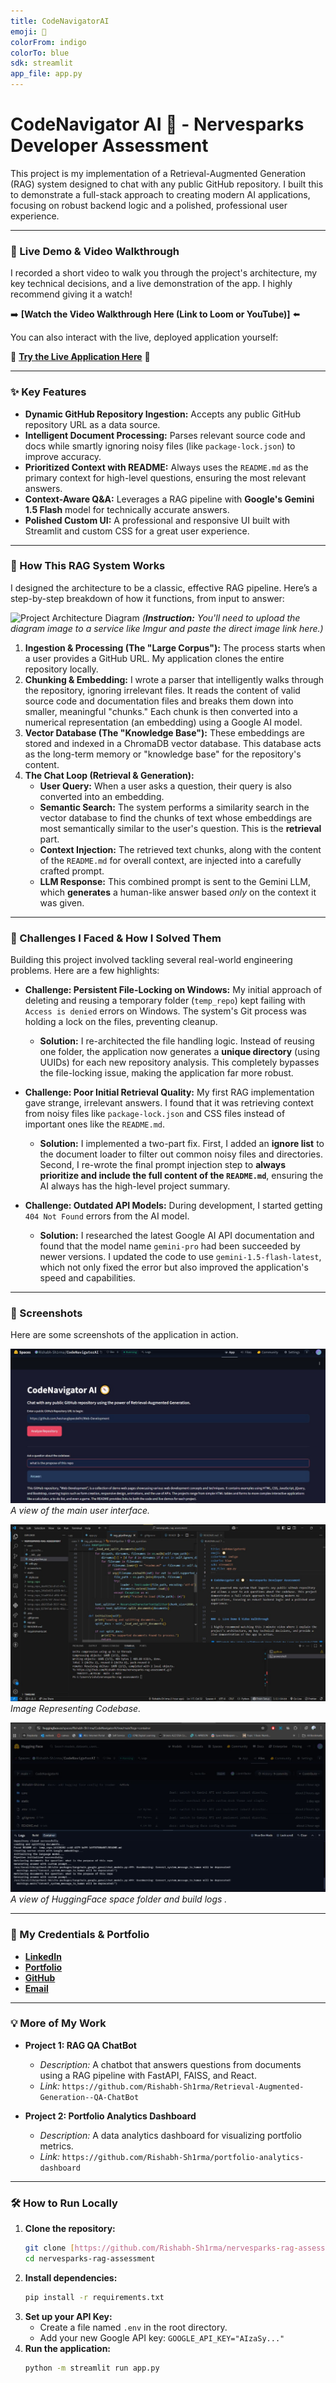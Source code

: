 ```yaml
---
title: CodeNavigatorAI
emoji: 🧭
colorFrom: indigo
colorTo: blue
sdk: streamlit
app_file: app.py
---
```


# CodeNavigator AI 🧭 - Nervesparks Developer Assessment

This project is my implementation of a Retrieval-Augmented Generation (RAG) system designed to chat with any public GitHub repository. I built this to demonstrate a full-stack approach to creating modern AI applications, focusing on robust backend logic and a polished, professional user experience.

---

### 🎥 Live Demo & Video Walkthrough

I recorded a short video to walk you through the project's architecture, my key technical decisions, and a live demonstration of the app. I highly recommend giving it a watch!

➡️ **[Watch the Video Walkthrough Here (Link to Loom or YouTube)]** ⬅️

You can also interact with the live, deployed application yourself:

🚀 **[Try the Live Application Here](https://huggingface.co/spaces/Rishabh-Sh1rma/CodeNavigatorAI)** 🚀

---

### ✨ Key Features

-   **Dynamic GitHub Repository Ingestion:** Accepts any public GitHub repository URL as a data source.
-   **Intelligent Document Processing:** Parses relevant source code and docs while smartly ignoring noisy files (like `package-lock.json`) to improve accuracy.
-   **Prioritized Context with README:** Always uses the `README.md` as the primary context for high-level questions, ensuring the most relevant answers.
-   **Context-Aware Q&A:** Leverages a RAG pipeline with **Google's Gemini 1.5 Flash** model for technically accurate answers.
-   **Polished Custom UI:** A professional and responsive UI built with Streamlit and custom CSS for a great user experience.

---

### 📖 How This RAG System Works

I designed the architecture to be a classic, effective RAG pipeline. Here’s a step-by-step breakdown of how it functions, from input to answer:

![Project Architecture Diagram](https://i.imgur.com/your-image-url.png) 
*(**Instruction:** You'll need to upload the diagram image to a service like Imgur and paste the direct image link here.)*

1.  **Ingestion & Processing (The "Large Corpus"):** The process starts when a user provides a GitHub URL. My application clones the entire repository locally.
2.  **Chunking & Embedding:** I wrote a parser that intelligently walks through the repository, ignoring irrelevant files. It reads the content of valid source code and documentation files and breaks them down into smaller, meaningful "chunks." Each chunk is then converted into a numerical representation (an embedding) using a Google AI model.
3.  **Vector Database (The "Knowledge Base"):** These embeddings are stored and indexed in a ChromaDB vector database. This database acts as the long-term memory or "knowledge base" for the repository's content.
4.  **The Chat Loop (Retrieval & Generation):**
    * **User Query:** When a user asks a question, their query is also converted into an embedding.
    * **Semantic Search:** The system performs a similarity search in the vector database to find the chunks of text whose embeddings are most semantically similar to the user's question. This is the **retrieval** part.
    * **Context Injection:** The retrieved text chunks, along with the content of the `README.md` for overall context, are injected into a carefully crafted prompt.
    * **LLM Response:** This combined prompt is sent to the Gemini LLM, which **generates** a human-like answer based *only* on the context it was given.

---

### 💪 Challenges I Faced & How I Solved Them

Building this project involved tackling several real-world engineering problems. Here are a few highlights:

-   **Challenge: Persistent File-Locking on Windows:** My initial approach of deleting and reusing a temporary folder (`temp_repo`) kept failing with `Access is denied` errors on Windows. The system's Git process was holding a lock on the files, preventing cleanup.
    -   **Solution:** I re-architected the file handling logic. Instead of reusing one folder, the application now generates a **unique directory** (using UUIDs) for each new repository analysis. This completely bypasses the file-locking issue, making the application far more robust.

-   **Challenge: Poor Initial Retrieval Quality:** My first RAG implementation gave strange, irrelevant answers. I found that it was retrieving context from noisy files like `package-lock.json` and CSS files instead of important ones like the `README.md`.
    -   **Solution:** I implemented a two-part fix. First, I added an **ignore list** to the document loader to filter out common noisy files and directories. Second, I re-wrote the final prompt injection step to **always prioritize and include the full content of the `README.md`**, ensuring the AI always has the high-level project summary.

-   **Challenge: Outdated API Models:** During development, I started getting `404 Not Found` errors from the AI model.
    -   **Solution:** I researched the latest Google AI API documentation and found that the model name `gemini-pro` had been succeeded by newer versions. I updated the code to use `gemini-1.5-flash-latest`, which not only fixed the error but also improved the application's speed and capabilities.

---

### 📸 Screenshots

Here are some screenshots of the application in action.

![CodeNavigator UI](screenshots/app_screenshot_1.png)
*A view of the main user interface.*

![Example Q&A 1](screenshots/app_screenshot_2.png)
*Image Representing Codebase.*

![Example Q&A 2](screenshots/app_screenshot_3.png)
*A view of HuggingFace space folder and build logs .*

---

### 🚀 My Credentials & Portfolio

-   [**LinkedIn**](https://www.linkedin.com/in/rishabh-sharma25/)
-   [**Portfolio**](https://marvelous-presentations-488852.framer.app/)
-   [**GitHub**](https://github.com/Rishabh-Sh1rma)
-   [**Email**](mailto:rishabhar1974@gmail.com)

---

### 💡 More of My Work

-   **Project 1: RAG QA ChatBot**
    -   *Description:* A chatbot that answers questions from documents using a RAG pipeline with FastAPI, FAISS, and React.
    -   *Link:* `https://github.com/Rishabh-Sh1rma/Retrieval-Augmented-Generation--QA-ChatBot`

-   **Project 2: Portfolio Analytics Dashboard**
    -   *Description:* A data analytics dashboard for visualizing portfolio metrics.
    -   *Link:* `https://github.com/Rishabh-Sh1rma/portfolio-analytics-dashboard`

---

### 🛠️ How to Run Locally

1.  **Clone the repository:**
    ```bash
    git clone [https://github.com/Rishabh-Sh1rma/nervesparks-rag-assessment.git](https://github.com/Rishabh-Sh1rma/nervesparks-rag-assessment.git)
    cd nervesparks-rag-assessment
    ```
2.  **Install dependencies:**
    ```bash
    pip install -r requirements.txt
    ```
3.  **Set up your API Key:**
    -   Create a file named `.env` in the root directory.
    -   Add your new Google API key: `GOOGLE_API_KEY="AIzaSy..."`
4.  **Run the application:**
    ```bash
    python -m streamlit run app.py
    ```